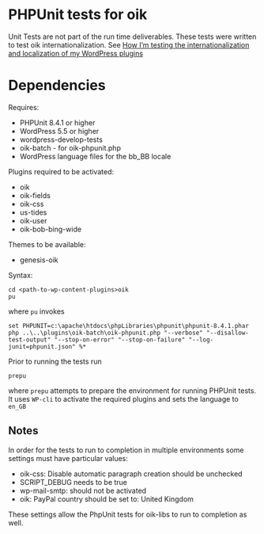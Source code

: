# PHPUnit tests for oik
Unit Tests are not part of the run time deliverables.
These tests were written to test oik internationalization.
See [How I’m testing the internationalization and localization of my WordPress plugins](https://herbmiller.me/test-internationalization-localization-wordpress-plugins/)

# Dependencies

Requires:
- PHPUnit 8.4.1 or higher
- WordPress 5.5 or higher
- wordpress-develop-tests
- oik-batch - for oik-phpunit.php
- WordPress language files for the bb_BB locale

Plugins required to be activated:
- oik
- oik-fields 
- oik-css
- us-tides
- oik-user
- oik-bob-bing-wide

Themes to be available:
- genesis-oik 

Syntax:

```
cd <path-to-wp-content-plugins>oik
pu
```

where `pu` invokes

```
set PHPUNIT=c:\apache\htdocs\phpLibraries\phpunit\phpunit-8.4.1.phar
php ..\..\plugins\oik-batch\oik-phpunit.php "--verbose" "--disallow-test-output" "--stop-on-error" "--stop-on-failure" "--log-junit=phpunit.json" %*
```

Prior to running the tests run

```
prepu
```

where `prepu` attempts to prepare the environment for running PHPUnit tests.
It uses `WP-cli` to activate the required plugins and sets the language to `en_GB`

## Notes
In order for the tests to run to completion in multiple environments some settings must have particular values:

- oik-css: Disable automatic paragraph creation should be unchecked
- SCRIPT_DEBUG needs to be true
- wp-mail-smtp: should not be activated
- oik: PayPal country should be set to: United Kingdom

These settings allow the PhpUnit tests for oik-libs to run to completion as well.

